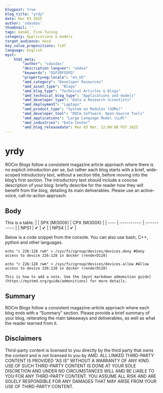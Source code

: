 ```yaml
---
blogpost: true
blog_title: "yrdy"
date: Mar 03 2025
author: 'sdasdas'
thumbnail: ''
tags: GenAI, Fine-Tuning
category: Applications & models
target_audience: dasd
key_value_propositions: fsdf
language: English
myst:
    html_meta:
        "author": "sdasdas"
        "description lang=en": "aSAsa"
        "keywords": "DSFSDFSDFD"
        "property=og:locale": "en_US"
        "amd_category": "Developer Resources"
        "amd_asset_type": "Blogs"
        "amd_blog_type": "Technical Articles & Blogs"
        "amd_technical_blog_type": "Applications and models"
        "amd_developer_type": "Data & Research Scientists"
        "amd_deployment": "Laptops"
        "amd_product_type": "System on Modules (SOMs)"
        "amd_developer_tool": "ROCm Software, Open-Source Tools"
        "amd_applications": "Large Language Model (LLM)"
        "amd_industries": "Data Center"
        "amd_blog_releasedate": Mon 03 Mar, 12:00:00 PST 2025
---
```

<!---
Copyright (c) 2025 Advanced Micro Devices, Inc. (AMD)

Permission is hereby granted, free of charge, to any person obtaining a copy
of this software and associated documentation files (the "Software"), to deal
in the Software without restriction, including without limitation the rights
to use, copy, modify, merge, publish, distribute, sublicense, and/or sell
copies of the Software, and to permit persons to whom the Software is
furnished to do so, subject to the following conditions:

The above copyright notice and this permission notice shall be included in all
copies or substantial portions of the Software.

THE SOFTWARE IS PROVIDED "AS IS", WITHOUT WARRANTY OF ANY KIND, EXPRESS OR
IMPLIED, INCLUDING BUT NOT LIMITED TO THE WARRANTIES OF MERCHANTABILITY,
FITNESS FOR A PARTICULAR PURPOSE AND NONINFRINGEMENT. IN NO EVENT SHALL THE
AUTHORS OR COPYRIGHT HOLDERS BE LIABLE FOR ANY CLAIM, DAMAGES OR OTHER
LIABILITY, WHETHER IN AN ACTION OF CONTRACT, TORT OR OTHERWISE, ARISING FROM,
OUT OF OR IN CONNECTION WITH THE SOFTWARE OR THE USE OR OTHER DEALINGS IN THE
SOFTWARE.
--->

# yrdy

ROCm Blogs follow a consistent magazine article approach where there is no explicit introduction per se,
but rather each blog starts with a brief, wide-scoped introductory text, without a section title,
before moving into the blog’s first section.
The introductory text should include a concise description of your blog: briefly describe for the
reader how they will benefit from the blog, detailing its main deliverables. Please use an active-voice,
call-to-action approach.

## Body

This is a table.
|      | SPX (MI300X) | CPX (MI300X) |
| ---- | :----------: | :----------: |
| NPS1 |      ✔       |      ✔       |
| NPS4 |              |      ✔       |

Below is a code snippet from the console. You can also use bash, C++, python and other languages.

```console
echo "c 226:128 rwm" > /sys/fs/cgroup/devices/devices.deny #Deny access to device 226:128 in docker (renderD128)

echo "c 226:128 rwm" > /sys/fs/cgroup/devices/devices.allow #Allow access to device 226:128 in docker (renderD128)
```

```{note}
This is how to add a note. See the [myst markdown admomition guide](https://mystmd.org/guide/admonitions) for more details.
```

## Summary

ROCm Blogs follow a consistent magazine-article approach where each blog ends with a “Summary” section.
Please provide a brief summary of your blog, reiterating the main takeaways and deliverables, as well
as what the reader learned from it.

## Disclaimers

Third-party content is licensed to you directly by the third party that owns the
content and is not licensed to you by AMD. ALL LINKED THIRD-PARTY CONTENT IS
PROVIDED “AS IS” WITHOUT A WARRANTY OF ANY KIND. USE OF SUCH THIRD-PARTY CONTENT
IS DONE AT YOUR SOLE DISCRETION AND UNDER NO CIRCUMSTANCES WILL AMD BE LIABLE TO
YOU FOR ANY THIRD-PARTY CONTENT. YOU ASSUME ALL RISK AND ARE SOLELY RESPONSIBLE
FOR ANY DAMAGES THAT MAY ARISE FROM YOUR USE OF THIRD-PARTY CONTENT.
